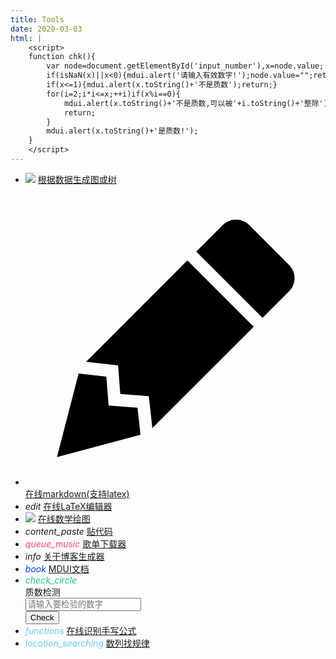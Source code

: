 ```yaml
---
title: Tools
date: 2020-03-03
html: |
    <script>
    function chk(){
        var node=document.getElementById('input_number'),x=node.value;
        if(isNaN(x)||x<0){mdui.alert('请输入有效数字!');node.value="";return;}
        if(x<=1){mdui.alert(x.toString()+'不是质数');return;}
        for(i=2;i*i<=x;++i)if(x%i==0){
            mdui.alert(x.toString()+'不是质数,可以被'+i.toString()+'整除');
            return;
        }
        mdui.alert(x.toString()+'是质数!');
    }
    </script>
---
```


<ul class="mdui-list">
    <li class="mdui-list-item mdui-ripple">
        <img class="mdui-list-item-icon" src="https://csacademy.com/static/favicon.png">
        <a href="https://csacademy.com/app/graph_editor/" target="_blank" class="mdui-list-item-content">根据数据生成图或树</a>
    </li>
    <li class="mdui-list-item mdui-ripple">
        <svg class="mdui-list-item-icon" xmlns="http://www.w3.org/2000/svg" viewBox="0 0 24 24" class="icon"><path d="M 16.8363,2.73375C 16.45,2.73375 16.0688,2.88125 15.7712,3.17375L 13.6525,5.2925L 18.955,10.5962L 21.0737,8.47625C 21.665,7.89 21.665,6.94375 21.0737,6.3575L 17.895,3.17375C 17.6025,2.88125 17.2163,2.73375 16.8363,2.73375 Z M 12.9437,6.00125L 4.84375,14.1062L 7.4025,14.39L 7.57875,16.675L 9.85875,16.85L 10.1462,19.4088L 18.2475,11.3038M 4.2475,15.0437L 2.515,21.7337L 9.19875,19.9412L 8.955,17.7838L 6.645,17.6075L 6.465,15.2925"></path></svg>
        <a href="https://stackedit.io" target="_blank" class="mdui-list-item-content">在线markdown(支持latex)</a>
    </li>
    <li class="mdui-list-item mdui-ripple">
        <i class="mdui-list-item-icon mdui-icon material-icons mdui-text-color-black">edit</i>
        <a href="http://latex.codecogs.com/eqneditor/editor.php" target="_blank" class="mdui-list-item-content">在线LaTeX编辑器</a>
    </li>
    <li class="mdui-list-item mdui-ripple">
        <img class="mdui-list-item-icon" src="https://www.geogebra.org/apps/icons/graphing.ico">
        <a href="https://www.geogebra.org/graphing" target="_blank" class="mdui-list-item-content">在线数学绘图</a>
    </li>
    <li class="mdui-list-item mdui-ripple">
        <i class="mdui-list-item-icon mdui-icon material-icons mdui-text-color-black">content_paste</i>
        <a href="https://paste.ubuntu.com" target="_blank" class="mdui-list-item-content">贴代码</a>
    </li>
    <li class="mdui-list-item mdui-ripple">
        <i class="mdui-list-item-icon mdui-icon material-icons" style="color: #ff4081">queue_music</i>
        <a href="https://music.zcmimi.top" class="mdui-list-item-content">歌单下载器</a>
    </li>
    <li class="mdui-list-item mdui-ripple">
        <i class="mdui-list-item-icon mdui-icon material-icons mdui-text-color-blue">info</i>
        <a href="/readme" class="mdui-list-item-content">关于博客生成器</a>
    </li>
    <li class="mdui-list-item mdui-ripple">
        <i class="mdui-list-item-icon mdui-icon material-icons" style="color: #0041ff">book</i>
        <a href="https://mdui.org" target="_blank" class="mdui-list-item-content">MDUI文档</a>
    </li>
    <li class="mdui-list-item mdui-ripple">
        <i class="mdui-list-item-icon mdui-icon material-icons" style="color: #1abc9c">check_circle</i>
        <div class="mdui-list-item-content">质数检测</div>
        <div class="mdui-list-item mdui-textfield">
            <input id='input_number'class="mdui-textfield-input" placeholder="请输入要检验的数字" onchange="chk()">
        </div>
        <button class="mdui-btn mdui-btn-raised mdui-ripple" onclick="chk()">Check</button>
    </li>
    <li class="mdui-list-item mdui-ripple">
        <i class="mdui-list-item-icon mdui-icon material-icons" style="color: #66ccff">functions</i>
        <a href="https://webdemo.myscript.com/" target="_blank" class="mdui-list-item-content">在线识别手写公式</a>
    </li>
    <li class="mdui-list-item mdui-ripple">
        <i class="mdui-list-item-icon mdui-icon material-icons" style="color: #66ccff">location_searching</i>
        <a href="http://oeis.org/" target="_blank" class="mdui-list-item-content">数列找规律</a>
    </li>
</ul>